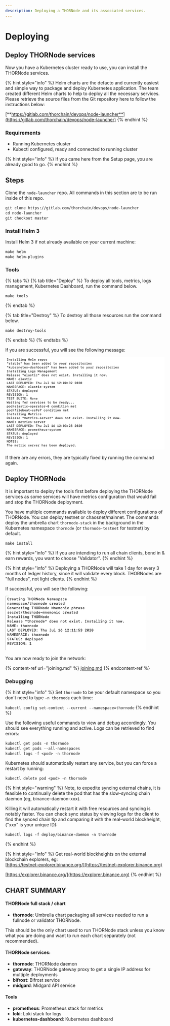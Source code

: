 ```yaml
---
description: Deploying a THORNode and its associated services.
---
```


# Deploying

## **Deploy THORNode services**

Now you have a Kubernetes cluster ready to use, you can install the THORNode services.

{% hint style="info" %}
Helm charts are the defacto and currently easiest and simple way to package and deploy Kubernetes application. The team created different Helm charts to help to deploy all the necessary services. Please retrieve the source files from the Git repository here to follow the instructions below:

[**https://gitlab.com/thorchain/devops/node-launcher**](https://gitlab.com/thorchain/devops/node-launcher)
{% endhint %}

### Requirements

* Running Kubernetes cluster
* Kubectl configured, ready and connected to running cluster

{% hint style="info" %}
If you came here from the Setup page, you are already good to go.
{% endhint %}

## Steps

Clone the `node-launcher` repo. All commands in this section are to be run inside of this repo.

```
git clone https://gitlab.com/thorchain/devops/node-launcher
cd node-launcher
git checkout master
```

### Install Helm 3

Install Helm 3 if not already available on your current machine:

```
make helm
make helm-plugins
```

### Tools

{% tabs %}
{% tab title="Deploy" %}
To deploy all tools, metrics, logs management, Kubernetes Dashboard, run the command below.

```
make tools
```
{% endtab %}

{% tab title="Destroy" %}
To destroy all those resources run the command below.

```
make destroy-tools
```
{% endtab %}
{% endtabs %}

If you are successful, you will see the following message:

![](<../.gitbook/assets/image (23) (1).png>)

If there are any errors, they are typically fixed by running the command again.

## Deploy THORNode

It is important to deploy the tools first before deploying the THORNode services as some services will have metrics configuration that would fail and stop the THORNode deployment.

You have multiple commands available to deploy different configurations of THORNode. You can deploy testnet or chaosnet/mainnet. The commands deploy the umbrella chart `thornode-stack` in the background in the Kubernetes namespace `thornode` (or `thornode-testnet` for testnet) by default.

```
make install
```

{% hint style="info" %}
If you are intending to run all chain clients, bond in & earn rewards, you want to choose "Validator".
{% endhint %}

{% hint style="info" %}
Deploying a THORNode will take 1 day for every 3 months of ledger history, since it will validate every block. THORNodes are "full nodes", not light clients.
{% endhint %}

If successful, you will see the following:

![](<../.gitbook/assets/image (19) (1).png>)

You are now ready to join the network:

{% content-ref url="joining.md" %}
[joining.md](joining.md)
{% endcontent-ref %}

### Debugging

{% hint style="info" %}
Set `thornode` to be your default namespace so you don't need to type `-n thornode` each time:

`kubectl config set-context --current --namespace=thornode`
{% endhint %}

Use the following useful commands to view and debug accordingly. You should see everything running and active. Logs can be retrieved to find errors:

```
kubectl get pods -n thornode
kubectl get pods --all-namespaces
kubectl logs -f <pod> -n thornode
```

Kubernetes should automatically restart any service, but you can force a restart by running:

```
kubectl delete pod <pod> -n thornode
```

{% hint style="warning" %}
Note, to expedite syncing external chains, it is feasible to continually delete the pod that has the slow-syncing chain daemon (eg, binance-daemon-xxx).

Killing it will automatically restart it with free resources and syncing is notably faster. You can check sync status by viewing logs for the client to find the synced chain tip and comparing it with the real-world blockheight, ("xxx" is your unique ID):

```
kubectl logs -f deploy/binance-daemon -n thornode
```
{% endhint %}

{% hint style="info" %}
Get real-world blockheights on the external blockchain explorers, eg:\
[https://testnet-explorer.binance.org/](https://testnet-explorer.binance.org)

[https://explorer.binance.org/](https://explorer.binance.org)
{% endhint %}

## CHART SUMMARY

#### THORNode full stack / chart

* **thornode**: Umbrella chart packaging all services needed to run a fullnode or validator THORNode.

This should be the only chart used to run THORNode stack unless you know what you are doing and want to run each chart separately (not recommended).

#### THORNode services:

* **thornode**: THORNode daemon
* **gateway**: THORNode gateway proxy to get a single IP address for multiple deployments
* **bifrost**: Bifrost service
* **midgard**: Midgard API service

#### Tools

* **prometheus**: Prometheus stack for metrics
* **loki**: Loki stack for logs
* **kubernetes-dashboard**: Kubernetes dashboard
